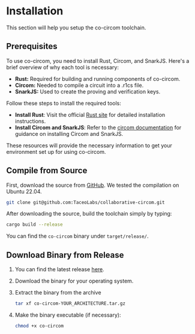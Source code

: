 # Installation

This section will help you setup the co-circom toolchain.

## Prerequisites

To use co-circom, you need to install Rust, Circom, and SnarkJS. Here's a brief overview of why each tool is necessary:

- **Rust:** Required for building and running components of co-circom.
- **Circom:** Needed to compile a circuit into a .r1cs file.
- **SnarkJS:** Used to create the proving and verification keys.

Follow these steps to install the required tools:

- **Install Rust**: Visit the official [Rust site](https://www.rust-lang.org/tools/install) for detailed installation instructions.
- **Install Circom and SnarkJS**: Refer to the [circom documentation](https://docs.circom.io/getting-started/installation/) for guidance on installing Circom and SnarkJS.

These resources will provide the necessary information to get your environment set up for using co-circom.

## Compile from Source

First, download the source from [GitHub](https://github.com/TaceoLabs/collaborative-circom). We tested the compilation on Ubuntu 22.04.

```bash
git clone git@github.com:TaceoLabs/collaborative-circom.git
```

After downloading the source, build the toolchain simply by typing:

```bash
cargo build --release
```

You can find the `co-circom` binary under `target/release/`.

## Download Binary from Release

1. You can find the latest release
   [here](https://github.com/TaceoLabs/collaborative-circom/releases/latest).
2. Download the binary for your operating system.

3. Extract the binary from the archive

    ```bash
    tar xf co-circom-YOUR_ARCHITECTURE.tar.gz
    ```

4. Make the binary executable (if necessary):

    ```bash
    chmod +x co-circom
    ```
